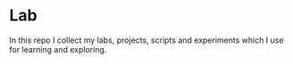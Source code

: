 # Lab
In this repo I collect my labs, projects, scripts and experiments which I use for learning and exploring.
